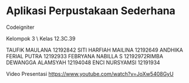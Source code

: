 # Aplikasi Perpustakaan Sederhana 

Codeigniter

Kelompok 3 \\ Kelas 12.3C.39

TAUFIK MAULANA 12192842
SITI HARFIAH MAILINA 12192649
ANDHIKA FERIAL PUTRA 12192933
FEBRYANA NABILLA S 12192972RIMBA DEWANGGA ALAMSYAH 12194048
ENCI NURSYAMSI 12191934 


Video Presentasi
https://www.youtube.com/watch?v=JoXw5408GyU
